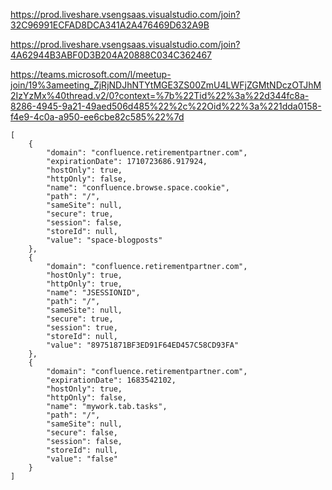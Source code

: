 https://prod.liveshare.vsengsaas.visualstudio.com/join?32C96991ECFAD8DCA341A2A476469D632A9B

https://prod.liveshare.vsengsaas.visualstudio.com/join?4A62944B3ABF0D3B204A20888C034C362467

https://teams.microsoft.com/l/meetup-join/19%3ameeting_ZjRjNDJhNTYtMGE3ZS00ZmU4LWFjZGMtNDczOTJhM2IzYzMx%40thread.v2/0?context=%7b%22Tid%22%3a%22d344fc8a-8286-4945-9a21-49aed506d485%22%2c%22Oid%22%3a%221dda0158-f4e9-4c0a-a950-ee6cbe82c585%22%7d

```
[
    {
        "domain": "confluence.retirementpartner.com",
        "expirationDate": 1710723686.917924,
        "hostOnly": true,
        "httpOnly": false,
        "name": "confluence.browse.space.cookie",
        "path": "/",
        "sameSite": null,
        "secure": true,
        "session": false,
        "storeId": null,
        "value": "space-blogposts"
    },
    {
        "domain": "confluence.retirementpartner.com",
        "hostOnly": true,
        "httpOnly": true,
        "name": "JSESSIONID",
        "path": "/",
        "sameSite": null,
        "secure": true,
        "session": true,
        "storeId": null,
        "value": "89751871BF3ED91F64ED457C58CD93FA"
    },
    {
        "domain": "confluence.retirementpartner.com",
        "expirationDate": 1683542102,
        "hostOnly": true,
        "httpOnly": false,
        "name": "mywork.tab.tasks",
        "path": "/",
        "sameSite": null,
        "secure": false,
        "session": false,
        "storeId": null,
        "value": "false"
    }
]
```
